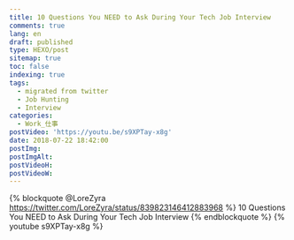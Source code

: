 ```yaml
---
title: 10 Questions You NEED to Ask During Your Tech Job Interview
comments: true
lang: en
draft: published
type: HEXO/post
sitemap: true
toc: false
indexing: true
tags:
  - migrated from twitter
  - Job Hunting
  - Interview
categories:
  - Work_仕事
postVideo: 'https://youtu.be/s9XPTay-x8g'
date: 2018-07-22 18:42:00
postImg:
postImgAlt:
postVideoH:
postVideoW:
---
```

{% blockquote @LoreZyra https://twitter.com/LoreZyra/status/839823146412883968 %}
10 Questions You NEED to Ask During Your Tech Job Interview
{% endblockquote %}
{% youtube s9XPTay-x8g %}
